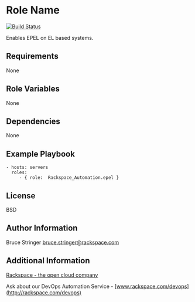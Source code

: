 Role Name
========

[![Build Status](https://drone-opsdev.rax.io/github.com/rack-roles/epel/status.svg?branch=master)](https://drone-opsdev.rax.io/github.com/rack-roles/epel)

Enables EPEL on EL based systems.

Requirements
------------

None

Role Variables
--------------

None

Dependencies
------------

None

Example Playbook
-------------------------


    - hosts: servers
      roles:
         - { role:  Rackspace_Automation.epel }

License
-------

BSD

Author Information
------------------

Bruce Stringer <bruce.stringer@rackspace.com>

Additional Information
----------------------

[Rackspace - the open cloud company](http://rackspace.com)

Ask about our DevOps Automation Service - [www.rackspace.com/devops](http://rackspace.com/devops)

